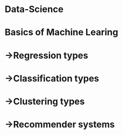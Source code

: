 # Data-Science
# Basics of Machine Learing
# ->Regression types
# ->Classification types
# ->Clustering types
# ->Recommender systems
